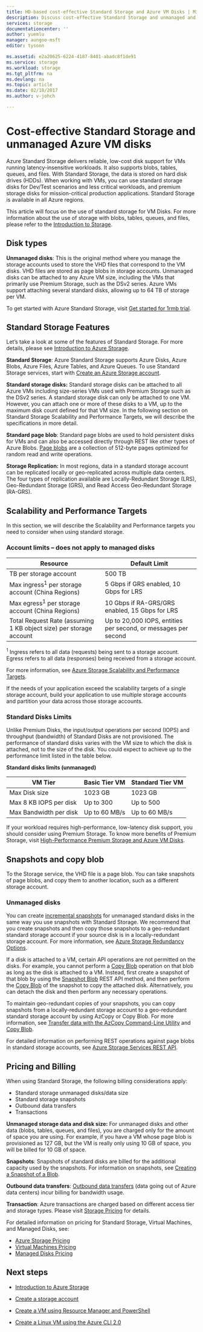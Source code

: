 ```yaml
---
title: HD-based cost-effective Standard Storage and Azure VM Disks | Microsoft Docs
description: Discuss cost-effective Standard Storage and unmanaged and managed VM disks.
services: storage
documentationcenter: ''
author: yuemlu
manager: aungoo-msft
editor: tysonn

ms.assetid: e2a20625-6224-4187-8401-abadc8f1de91
ms.service: storage
ms.workload: storage
ms.tgt_pltfrm: na
ms.devlang: na
ms.topic: article
ms.date: 02/18/2017
ms.author: v-johch

---
```

# Cost-effective Standard Storage and unmanaged Azure VM disks

Azure Standard Storage delivers reliable, low-cost disk support for VMs running latency-insensitive workloads. It also supports blobs, tables, queues, and files. With Standard Storage, the data is stored on hard disk drives (HDDs). When working with VMs, you can use standard storage disks for Dev/Test scenarios and less critical workloads, and premium storage disks for mission-critical production applications. Standard Storage is available in all Azure regions. 

This article will focus on the use of standard storage for VM Disks. For more information about the use of storage with blobs, tables, queues, and files, please refer to the [Introduction to Storage](storage-introduction.md).

## Disk types



**Unmanaged disks**: 
This is the original method where you manage the storage accounts used to store the VHD files that correspond to the VM disks. VHD files are stored as page blobs in storage accounts. Unmanaged disks can be attached to any Azure VM size, including the VMs that primarily use Premium Storage, such as the DSv2 series. Azure VMs support attaching several standard disks, allowing up to 64 TB of storage per VM.



To get started with Azure Standard Storage, visit [Get started for 1rmb trial](https://www.azure.cn/pricing/1rmb-trial/). 


## Standard Storage Features 

Let’s take a look at some of the features of Standard Storage. For more details, please see [Introduction to Azure
Storage](storage-introduction.md).

**Standard Storage**: Azure Standard Storage supports Azure Disks, Azure Blobs, Azure Files, Azure Tables, and Azure Queues. To use Standard Storage services, start with [Create an Azure Storage account](storage-create-storage-account.md#create-a-storage-account).

**Standard storage disks:** Standard storage disks can be attached to all Azure VMs including size-series VMs used with Premium Storage such as the DSv2 series. A standard storage disk can only be attached to one VM. However, you can attach one or more of these disks to a VM, up to the maximum disk count defined for that VM size. In the following section on Standard Storage Scalability and Performance Targets, we will describe the specifications in more detail. 

**Standard page blob**: Standard page blobs are used to hold persistent disks for VMs and can also be accessed directly through REST like other types of Azure Blobs. [Page blobs](https://docs.microsoft.com/rest/api/storageservices/fileservices/Understanding-Block-Blobs--Append-Blobs--and-Page-Blobs) are a collection of 512-byte pages optimized for random read and write operations. 

**Storage Replication:** In most regions, data in a standard storage account can be replicated locally or geo-replicated across multiple data centers. The four types of replication available are Locally-Redundant Storage (LRS), Geo-Redundant Storage (GRS), and Read Access Geo-Redundant Storage (RA-GRS).

## Scalability and Performance Targets

In this section, we will describe the Scalability and Performance targets you need to consider when using standard storage.

### Account limits – does not apply to managed disks

| **Resource** | **Default Limit** |
|--------------|-------------------|
| TB per storage account  | 500 TB |
| Max ingress<sup>1</sup> per storage account (China Regions) | 5 Gbps if GRS enabled, 10 Gbps for LRS |
| Max egress<sup>1</sup> per storage account (China Regions) | 10 Gbps if RA-GRS/GRS enabled, 15 Gbps for LRS |
| Total Request Rate (assuming 1 KB object size) per storage account | Up to 20,000 IOPS, entities per second, or messages per second |

<sup>1</sup> Ingress refers to all data (requests) being sent to a storage account. Egress refers to all data (responses) being received from a storage account.

For more information, see [Azure Storage Scalability and Performance Targets](storage-scalability-targets.md).

If the needs of your application exceed the scalability targets of a single storage account, build your application to use multiple storage accounts and partition your data across those storage accounts. 

### Standard Disks Limits

Unlike Premium Disks, the input/output operations per second (IOPS) and throughput (bandwidth) of Standard Disks are not provisioned. The performance of standard disks varies with the VM size to which the disk is attached, not to the size of the disk. You could expect to achieve up to the performance limit listed in the table below.

**Standard disks limits (unmanaged)**

| **VM Tier**            | **Basic Tier VM** | **Standard Tier VM** |
|------------------------|-------------------|----------------------|
| Max Disk size          | 1023 GB           | 1023 GB              |
| Max 8 KB IOPS per disk | Up to 300         | Up to 500            |
| Max Bandwidth per disk | Up to 60 MB/s     | Up to 60 MB/s        |

If your workload requires high-performance, low-latency disk support, you should consider using Premium Storage. To know more benefits of Premium Storage, visit [High-Performance Premium Storage and Azure VM Disks](storage-premium-storage.md). 

## Snapshots and copy blob

To the Storage service, the VHD file is a page blob. You can take snapshots of page blobs, and copy them to another location, such as a different storage account.

### Unmanaged disks

You can create [incremental snapshots](storage-incremental-snapshots.md) for unmanaged standard disks in the same way you use snapshots with Standard Storage. We recommend that you create snapshots and then copy those snapshots to a geo-redundant standard storage account if your source disk is in a locally-redundant storage account. For more information, see [Azure Storage Redundancy Options](storage-redundancy.md).

If a disk is attached to a VM, certain API operations are not permitted on the disks. For example, you cannot perform a [Copy Blob](https://docs.microsoft.com/rest/api/storageservices/fileservices/Copy-Blob) operation on that blob as long as the disk is attached to a VM. Instead, first create a snapshot of that blob by using the [Snapshot
Blob](https://docs.microsoft.com/rest/api/storageservices/fileservices/Snapshot-Blob) REST API method, and then perform the [Copy
Blob](https://docs.microsoft.com/rest/api/storageservices/fileservices/Copy-Blob) of the snapshot to copy the attached disk. Alternatively, you can detach the disk and then perform any necessary operations.

To maintain geo-redundant copies of your snapshots, you can copy snapshots from a locally-redundant storage account to a geo-redundant standard storage account by using AzCopy or Copy Blob. For more information, see [Transfer data with the AzCopy Command-Line Utility](storage-use-azcopy.md) and [Copy Blob](https://docs.microsoft.com/rest/api/storageservices/fileservices/Copy-Blob).

For detailed information on performing REST operations against page blobs in standard storage accounts, see [Azure Storage Services REST API](https://docs.microsoft.com/rest/api/storageservices/fileservices/Azure-Storage-Services-REST-API-Reference).


## Pricing and Billing

When using Standard Storage, the following billing considerations apply:

* Standard storage unmanaged disks/data size 
* Standard storage snapshots
* Outbound data transfers
* Transactions

**Unmanaged storage data and disk size:** For unmanaged disks and other data (blobs, tables, queues, and files), you are charged only for the amount of space you are using. For example, if you have a VM whose page blob is provisioned as 127 GB, but the VM is really only using 10 GB of space, you will be billed for 10 GB of space. 


**Snapshots**: Snapshots of standard disks are billed for the additional capacity used by the snapshots. For information on snapshots, see [Creating a Snapshot of a Blob](https://docs.microsoft.com/rest/api/storageservices/fileservices/Creating-a-Snapshot-of-a-Blob).

**Outbound data transfers**: [Outbound data transfers](https://www.azure.cn/pricing/details/data-transfer/) (data going out of Azure data centers) incur billing for bandwidth usage.

**Transaction**: Azure transactions are charged based on different access tier and storage types. Please visit [Storage Pricing](https://www.azure.cn/pricing/details/storage/) for details.

For detailed information on pricing for Standard Storage, Virtual Machines, and Managed Disks, see:

* [Azure Storage Pricing](https://www.azure.cn/pricing/details/storage/)
* [Virtual Machines Pricing](https://www.azure.cn/pricing/details/virtual-machines/)
* [Managed Disks Pricing](https://www.azure.cn/pricing/details/managed-disks/)

## Next steps

* [Introduction to Azure Storage](storage-introduction.md)

* [Create a storage account](storage-create-storage-account.md)


* [Create a VM using Resource Manager and PowerShell](../virtual-machines/virtual-machines-windows-ps-create.md)

* [Create a Linux VM using the Azure CLI 2.0](../virtual-machines/virtual-machines-linux-quick-create-cli.md)